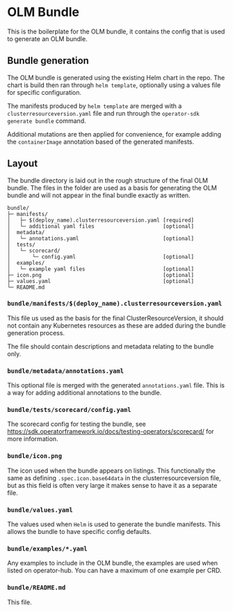 # OLM Bundle

This is the boilerplate for the OLM bundle, it contains the config that is used
to generate an OLM bundle. 

## Bundle generation

The OLM bundle is generated using the existing Helm chart in the repo. The chart
is build then ran through `helm template`, optionally using a values file for 
specific configuration. 

The manifests produced by `helm template` are merged with a
`clusterresourceversion.yaml` file and run through the 
`operator-sdk generate bundle` command.

Additional mutations are then applied for convenience, for example adding the 
`containerImage` annotation based of the generated manifests.

## Layout

The bundle directory is laid out in the rough structure of the final OLM bundle.
The files in the folder are used as a basis for generating the OLM bundle and
will not appear in the final bundle exactly as written.

```
bundle/
├─ manifests/
│   ├─ $(deploy_name).clusterresourceversion.yaml [required]
│   └─ additional yaml files                      [optional]
│  metadata/
│   └─ annotations.yaml                           [optional]
│  tests/
│   └─ scorecard/
│       └─ config.yaml                            [optional]
│  examples/
│   └─ example yaml files                         [optional]
├─ icon.png                                       [optional]
├─ values.yaml                                    [optional]
└─ README.md
```

### `bundle/manifests/$(deploy_name).clusterresourceversion.yaml`

This file us used as the basis for the final ClusterResourceVersion, it should
not contain any Kubernetes resources as these are added during the bundle
generation process.

The file should contain descriptions and metadata relating to the bundle only.

### `bundle/metadata/annotations.yaml`

This optional file is merged with the generated `annotations.yaml` file. This is
a way for adding additional annotations to the bundle.

### `bundle/tests/scorecard/config.yaml`

The scorecard config for testing the bundle, see 
https://sdk.operatorframework.io/docs/testing-operators/scorecard/ for more 
information.

### `bundle/icon.png`

The icon used when the bundle appears on listings. This functionally the same as 
defining `.spec.icon.base64data` in the clusterresourceversion file, but as this
field is often very large it makes sense to have it as a separate file.

### `bundle/values.yaml`

The values used when `Helm` is used to generate the bundle manifests. This
allows the bundle to have specific config defaults.

### `bundle/examples/*.yaml`

Any examples to include in the OLM bundle, the examples are used when listed on operator-hub. You can have a maximum of
one example per CRD.

### `bundle/README.md`

This file.